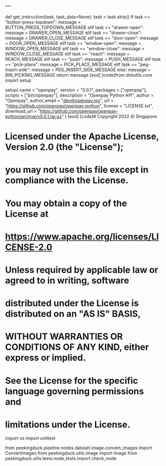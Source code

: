 
"""


def get_instruction(task, task_data=None):
    task = task.strip()
    if task == "button-press-topdown":
        message = BUTTON_PRESS_TOPDOWN_MESSAGE
    elif task == "drawer-open":
        message = DRAWER_OPEN_MESSAGE
    elif task == "drawer-close":
        message = DRAWER_CLOSE_MESSAGE
    elif task == "door-open":
        message = DOOR_OPEN_MESSAGE
    elif task == "window-open":
        message = WINDOW_OPEN_MESSAGE
    elif task == "window-close":
        message = WINDOW_CLOSE_MESSAGE
    elif task == "reach":
        message = REACH_MESSAGE
    elif task == "push":
        message = PUSH_MESSAGE
    elif task == "pick-place":
        message = PICK_PLACE_MESSAGE
    elif task == "peg-insert-side":
        message = PEG_INSERT_SIDE_MESSAGE
    else:
        message = BIN_PICKING_MESSAGE
    return message
[eod] [code]from distutils.core import setup

setup(
    name = "openpay",
    version = "0.0.1",
    packages = ["openpay"],
    scripts = ["bin/openpay"],
    description = "Openpay Python API",
    author = "Openpay",
    author_email = "dev@openpay.mx",
    url = "https://github.com/openpay/openpay-python",
    license = "LICENSE.txt",
    download_url = "https://github.com/openpay/openpay-python/archive/v0.0.1.tar.gz"
)
[eod] [code]# Copyright 2022 AI Singapore
#
# Licensed under the Apache License, Version 2.0 (the "License");
# you may not use this file except in compliance with the License.
# You may obtain a copy of the License at
#
#     https://www.apache.org/licenses/LICENSE-2.0
#
# Unless required by applicable law or agreed to in writing, software
# distributed under the License is distributed on an "AS IS" BASIS,
# WITHOUT WARRANTIES OR CONDITIONS OF ANY KIND, either express or implied.
# See the License for the specific language governing permissions and
# limitations under the License.

import os
import unittest

from peekingduck.pipeline.nodes.dataset.image.convert_images import ConvertImages
from peekingduck.utils.image import Image
from peekingduck.utils.tests.node_tests import check_node

